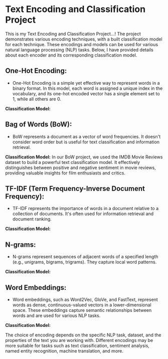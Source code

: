 # Text Encoding and Classification Project

This is my Text Encoding and Classification Project...! The project demonstrates various encoding techniques, with a built classification model for each technique. These encodings and models can be used for various natural language processing (NLP) tasks. Below, I have provided details about each encoder and its corresponding classification model.

## One-Hot Encoding:
  - One-Hot Encoding is a simple yet effective way to represent words in a binary format. In this model, each word is assigned a unique index in the vocabulary, and its one-hot encoded vector has a single element set to 1, while all others are 0.
  
  **Classification Model:**

## Bag of Words (BoW):
  - BoW represents a document as a vector of word frequencies. It doesn't consider word order but is useful for text classification and information retrieval.

 **Classification Model:**
    In our BoW project, we used the IMDB Movie Reviews dataset to build a powerful text classification model. It effectively distinguishes between positive and negative sentiment in movie reviews, providing valuable insights for film enthusiasts and critics.
## TF-IDF (Term Frequency-Inverse Document Frequency):
  - TF-IDF represents the importance of words in a document relative to a collection of documents. It's often used for information retrieval and document ranking.
  
  **Classification Model:**
    
## N-grams:
  - N-grams represent sequences of adjacent words of a specified length (e.g., unigrams, bigrams, trigrams). They capture local word patterns.
 
  **Classification Model:**
    
## Word Embeddings:
  - Word embeddings, such as Word2Vec, GloVe, and FastText, represent words as dense, continuous-valued vectors in a lower-dimensional space. These embeddings capture semantic relationships between words and are used for various NLP tasks.
  
  **Classification Model:**
  
The choice of encoding depends on the specific NLP task, dataset, and the properties of the text you are working with. Different encodings may be more suitable for tasks such as text classification, sentiment analysis, named entity recognition, machine translation, and more.
